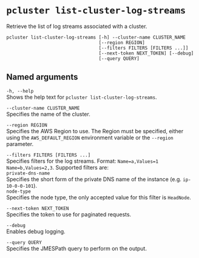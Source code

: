 # `pcluster list-cluster-log-streams`<a name="pcluster.list-cluster-log-streams-v3"></a>

Retrieve the list of log streams associated with a cluster\.

```
pcluster list-cluster-log-streams [-h] --cluster-name CLUSTER_NAME
                                  [--region REGION]
                                  [--filters FILTERS [FILTERS ...]]
                                  [--next-token NEXT_TOKEN] [--debug]
                                  [--query QUERY]
```

## Named arguments<a name="pcluster-v3.list-cluster-log-streams.namedargs"></a>

`-h, --help`  
Shows the help text for `pcluster list-cluster-log-streams`\.

`--cluster-name CLUSTER_NAME`  
Specifies the name of the cluster\.

`--region REGION`  
Specifies the AWS Region to use\. The Region must be specified, either using the `AWS_DEFAULT_REGION` environment variable or the `--region` parameter\.

`--filters FILTERS [FILTERS ...]`  
Specifies filters for the log streams\. Format: `Name=a,Values=1 Name=b,Values=2,3`\. Supported filters are:    
`private-dns-name`  
Specifies the short form of the private DNS name of the instance \(e\.g\. `ip-10-0-0-101`\)\.  
`node-type`  
Specifies the node type, the only accepted value for this filter is `HeadNode`\.

`--next-token NEXT_TOKEN`  
Specifies the token to use for paginated requests\.

`--debug`  
Enables debug logging\.

`--query QUERY`  
Specifies the JMESPath query to perform on the output\.